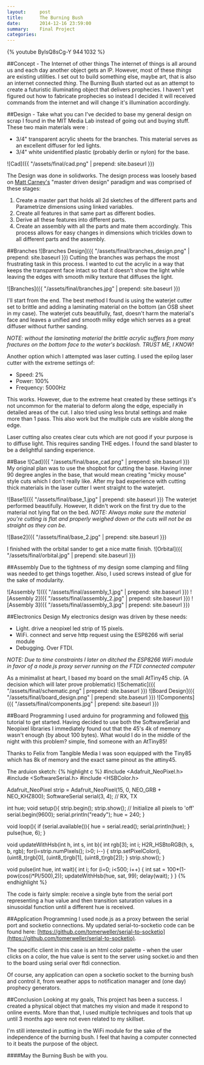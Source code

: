 ```yaml
---
layout:     post
title:      The Burning Bush
date:       2014-12-16 23:59:00
summary:    Final Project
categories: 
---
```

 
{% youtube BylsQ8sCg-Y 944 1032 %}

##Concept - The Internet of other things
The internet of things is all around us and each day another object gets an IP. However, most of these *things* are existing utilities. I set out to build something else, maybe art, that is also an internet connected *thing*.
The Burning Bush started out as an  attempt to create a futuristic illuminating object that delivers prophecies. I haven't yet figured out how to fabricate prophecies so instead I decided it will received commands from the internet and will change it's illumination accordingly. 

##Design - Take what you can
I've decided to base my general design on scrap I found in the MIT Media Lab instead of going out and buying stuff. 
These two main materials were :

+ 3/4" transparent acrylic sheets for the branches. This material serves as an excellent diffuser for led lights.
+ 3/4" white unidentified plastic (probably derlin or nylon) for the base.

![Cad]({{ "/assets/final/cad.png" | prepend: site.baseurl }})

The Design was done in solidworks. The design process was loosely based on [Matt Carney's](http://cba.mit.edu/people/matt.carney/) "master driven design" paradigm and was comprised of these stages:

1. Create a master part that holds all 2d sketches of the different parts and Parametrize dimensions using linked variables. 
2. Create all features in that same part as different bodies. 
3. Derive all these features into different parts. 
4. Create an assembly with all the parts and mate them accordingly. 
This process allows for easy changes in dimensions which trickles down to all different parts and the assembly.  

##Branches
![Branches Design]({{ "/assets/final/branches_design.png" | prepend: site.baseurl }})
Cutting the branches was perhaps the most frustrating task in this process. I wanted to cut the acrylic in a way that keeps the transparent face intact so that it doesn't show the light while leaving the edges with smooth milky texture that diffuses the light.

![Branches]({{ "/assets/final/branches.jpg" | prepend: site.baseurl }})

I'll start from the end. The best method I found is using the waterjet cutter set to brittle and adding a laminating material on the bottom (an OSB sheet in my case). The waterjet cuts beautifully, fast, doesn't harm the material's face and leaves a unified and smooth milky edge which serves as a great diffuser without further sanding. 

*NOTE: without the laminating material the brittle acrylic suffers from many fractures on the bottom face to the water's backlash. TRUST ME, I KNOW!*

Another option which I attempted was laser cutting. I used the epilog laser cutter with the extreme settings of:

+ Speed: 2%
+ Power: 100%
+ Frequency: 5000Hz

This works. However, due to the extreme heat created by these settings it's not uncommon for the material to deform along the edge, especially in detailed areas of the cut. I also tried using less brutal settings and make more than 1 pass. This also work but the multiple cuts are visible along the edge. 

Laser cutting also creates clear cuts which are not good if your purpose is to diffuse light. This requires sanding THE edges. I found the sand blaster to be a delightful sanding experience.  

##Base
![Cad]({{ "/assets/final/base_cad.png" | prepend: site.baseurl }})
My original plan was to use the shopbot for cutting the base. Having inner 90 degree angles in the base, that would mean creating "micky mouse" style cuts which I don't really like. After my bad experience with cutting thick materials in the laser cutter I went straight to the waterjet. 

![Base1]({{ "/assets/final/base_1.jpg" | prepend: site.baseurl }})
The waterjet performed beautifully. However, It didn't work on the first try due to the material not lying flat on the bed. *NOTE: Always make sure the material you're cutting is flat and properly weighed down or the cuts will not be as straight as they can be.*

![Base2]({{ "/assets/final/base_2.jpg" | prepend: site.baseurl }})

I finished with the orbital sander to get a nice matte finish. 
![Orbital]({{ "/assets/final/orbital.jpg" | prepend: site.baseurl }})


##Assembly
Due to the tightness of my design some clamping and filing was needed to get things together. Also, I used screws instead of glue for the sake of modularity.

![Assembly 1]({{ "/assets/final/assembly_1.jpg" | prepend: site.baseurl }})
![Assembly 2]({{ "/assets/final/assembly_2.jpg" | prepend: site.baseurl }})
![Assembly 3]({{ "/assets/final/assembly_3.jpg" | prepend: site.baseurl }})



##Electronics Design
My electronics design was driven by these needs:  

+ Light. drive a neopixel led strip of 15 pixels.
+ WiFi. connect and serve http request using the ESP8266 wifi serial module  
+ Debugging. Over FTDI.

*NOTE: Due to time constraints I later on ditched the ESP8266 WiFi module in favor of a node.js proxy server running on the FTDI connected computer* 

As a minimalist at heart, I based my board on the small AtTiny45 chip. (A decision which will later prove problematic)
![Schematic]({{ "/assets/final/schematic.png" | prepend: site.baseurl }})
![Board Design]({{ "/assets/final/board_design.png" | prepend: site.baseurl }})
![Components]({{ "/assets/final/components.jpg" | prepend: site.baseurl }})

##Board Programming
I used arduino for programming and followed [this](http://highlowtech.org/?p=1695) tutorial to get started.
Having decided to use both the SoftwareSerial and Neopixel libraries I immediately found out that the 45's 4k of memory wasn't enough (by about 100 bytes). What would I do in the middle of the night with this problem? simple, find someone with an AtTiny85!



Thanks to Felix from Tangible Media I was soon equipped with the Tiny85 which has 8k of memory and the exact same pinout as the attiny45.

The arduion sketch: 
{% highlight c %}
#include <Adafruit_NeoPixel.h>
#include <SoftwareSerial.h>
#include <HSBColor.h>

Adafruit_NeoPixel strip = Adafruit_NeoPixel(15, 0, NEO_GRB + NEO_KHZ800);
SoftwareSerial serial(3, 4); // RX, TX

int hue;
void setup(){
  strip.begin();
  strip.show(); // Initialize all pixels to 'off'
  serial.begin(9600);
  serial.println("ready");
  hue = 240;
}

void loop(){
  if (serial.available()){
    hue = serial.read();
    serial.println(hue);
  }  
  pulse(hue, 6);
}


void updateWithHsb(int h, int s, int b){
  int rgb[3];
  int i; 
  H2R_HSBtoRGB(h, s, b, rgb);
  for(i=strip.numPixels(); i>0; i--) {
    strip.setPixelColor(i, (uint8_t)rgb[0], (uint8_t)rgb[1], (uint8_t)rgb[2]);
  }
  strip.show();
}

void pulse(int hue, int wait){
  int i;
  for (i=0; i<500; i++) {
    int sat = 100*(1-pow(cos(i*PI/500),2));
    updateWithHsb(hue, sat, 99); 
    delay(wait);
  }
}
{% endhighlight %}

The code is fairly simple: receive a single byte from the serial port representing a hue value and then transition saturation values in a sinusoidal function until a different hue is received.

##Application Programming
I used node.js as a proxy between the serial port and socketio connections. My updated serial-to-socketio code can be found here: [https://github.com/tomerweller/serial-to-socketio](https://github.com/tomerweller/serial-to-socketio).

The specific client in this case is an html color palette - when the user clicks on a color, the hue value is sent to the server using socket.io and then to the board using serial over ftdi connection. 

Of course, any application can open a socketio socket to the burning bush and control it, from weather apps to notification manager and (one day) prophecy generators. 

##Conclusion
Looking at my goals, This project has been a success. I created a physical object that matches my vision and made it respond to online events. More than that, I used multiple techniques and tools that up until 3 months ago were not even related to my skillset.

I'm still interested in putting in the WiFi module for the sake of the independence of the burning bush. I feel that having a computer connected to it beats the purpose of the object.

####May the Burning Bush be with you. 


